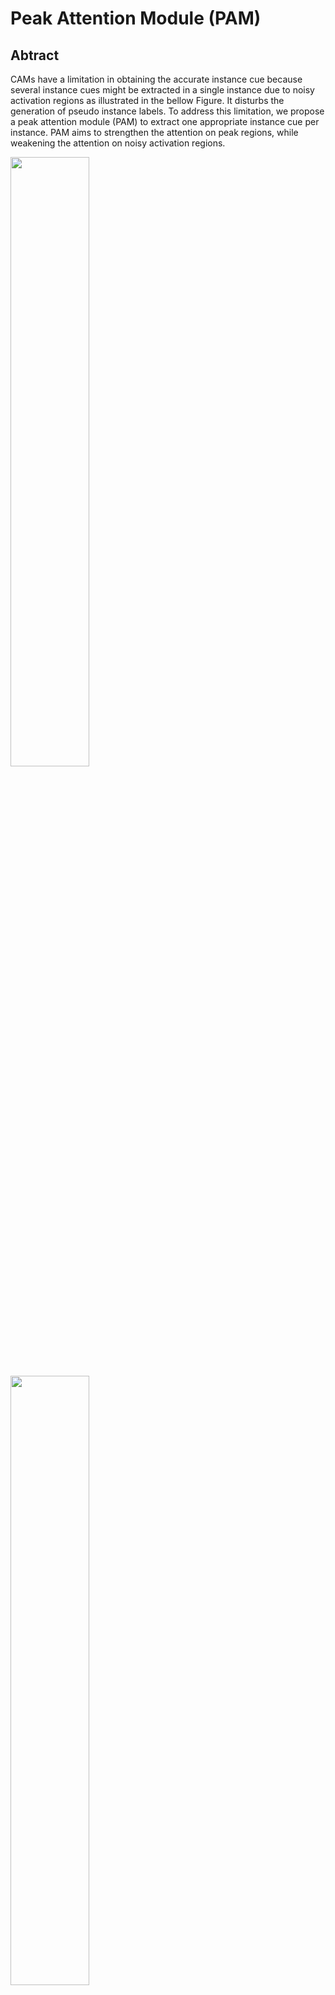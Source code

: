 # Peak Attention Module (PAM)

## Abtract

CAMs have a limitation in obtaining the accurate instance cue because several instance cues might be extracted in a single instance due to noisy activation regions as illustrated in the bellow Figure. 
It disturbs the generation of pseudo instance labels.
To address this limitation, we propose a peak attention module (PAM) to extract one appropriate instance cue per instance. 
PAM aims to strengthen the attention on peak regions, while weakening the attention on noisy activation regions.

<img src = "https://github.com/clovaai/BESTIE/blob/main/figures/PAM_architecture.png" width="50%" height="50%">

<img src = "https://github.com/clovaai/BESTIE/blob/main/figures/PAM_comparison.png" width="50%" height="50%">


## How to Run?

```
# change the data ROOT in the shell script
bash run_PAM.sh
```

Note that extracted peak points are used in the image-level supervised BESTIE.

## Acknowledgement

Our implementation is based on these repositories:
- (DRS) https://github.com/qjadud1994/DRS
